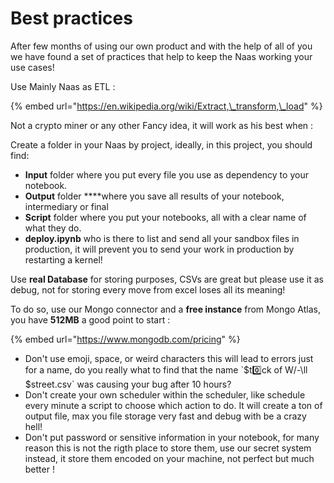 # Best practices

After few months of using our own product and with the help of all of you we have found a set of practices that help to keep the Naas working your use cases!

Use Mainly Naas as ETL :

{% embed url="https://en.wikipedia.org/wiki/Extract,\_transform,\_load" %}

Not a crypto miner or any other Fancy idea, it will work as his best when :

Create a folder in your Naas by project, ideally, in this project, you should find:

* **Input** folder where you put every file you use as dependency to your notebook.
* **Output** folder ****where you save all results of your notebook, intermediary or final
* **Script** folder where you put your notebooks, all with a clear name of what they do.
* **deploy.ipynb** who is there to list and send all your sandbox files in production, it will prevent you to send your work in production by restarting a kernel!

Use **real Database** for storing purposes, CSVs are great but please use it as debug, not for storing every move from excel loses all its meaning! 

To do so, use our Mongo connector and a **free instance** from Mongo Atlas, you have **512MB** a good point to start  :

{% embed url="https://www.mongodb.com/pricing" %}





* Don't use emoji, space, or weird characters this will lead to errors just for a name, do you really what to find that the name \`$t0️⃣ck of W/-\ll $street.csv\` was causing your bug after 10 hours?
* Don't create your own scheduler within the scheduler, like schedule every minute a script to choose which action to do. It will create a ton of output file, max you file storage very fast and debug with be a crazy hell!
* Don't put password or sensitive information in your notebook, for many reason this is not the rigth place to store them,  use our secret system instead, it store them encoded on your machine, not perfect but much better !  

